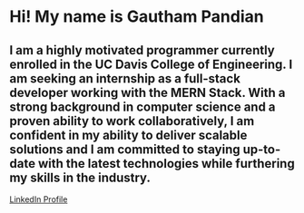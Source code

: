 # Hi! My name is Gautham Pandian

## I am a highly motivated programmer currently enrolled in the UC Davis College of Engineering. I am seeking an internship as a full-stack developer working with the MERN Stack. With a strong background in computer science and a proven ability to work collaboratively, I am confident in my ability to deliver scalable solutions and I am committed to staying up-to-date with the latest technologies while furthering my skills in the industry.

[LinkedIn Profile](https://www.linkedin.com/in/gautham-pandian/)


<!--
**Gauthampdn/Gauthampdn** is a ✨ _special_ ✨ repository because its `README.md` (this file) appears on your GitHub profile.

Here are some ideas to get you started:

- 🔭 I’m currently working on ...
- 🌱 I’m currently learning ...
- 👯 I’m looking to collaborate on ...
- 🤔 I’m looking for help with ...
- 💬 Ask me about ...
- 📫 How to reach me: ...
- 😄 Pronouns: ...
- ⚡ Fun fact: ...
-->
